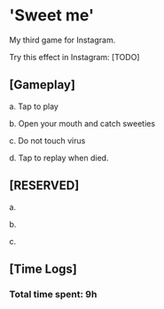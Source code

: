 # 'Sweet me'

My third game for Instagram.

Try this effect in Instagram: [TODO]

## [Gameplay]

a. Tap to play

b. Open your mouth and catch sweeties

c. Do not touch virus

d. Tap to replay when died.

## [RESERVED]

a.

b.

c. 

## [Time Logs]

### Total time spent: 9h
